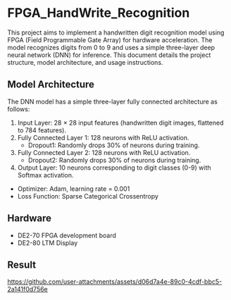 # FPGA_HandWrite_Recognition

This project aims to implement a handwritten digit recognition model using FPGA (Field Programmable Gate Array) for hardware acceleration. The model recognizes digits from 0 to 9 and uses a simple three-layer deep neural network (DNN) for inference. This document details the project structure, model architecture, and usage instructions.

## Model Architecture

The DNN model has a simple three-layer fully connected architecture as follows:

1. Input Layer: 28 × 28 input features (handwritten digit images, flattened to 784 features).
2. Fully Connected Layer 1: 128 neurons with ReLU activation.
    * Dropout1: Randomly drops 30% of neurons during training.
3. Fully Connected Layer 2: 128 neurons with ReLU activation.
    * Dropout2: Randomly drops 30% of neurons during training.
4. Output Layer: 10 neurons corresponding to digit classes (0-9) with Softmax activation.
* Optimizer: Adam, learning rate = 0.001
* Loss Function: Sparse Categorical Crossentropy

## Hardware
* DE2-70 FPGA development board
* DE2-80 LTM Display

## Result

https://github.com/user-attachments/assets/d06d7a4e-89c0-4cdf-bbc5-2a141f0d756e

